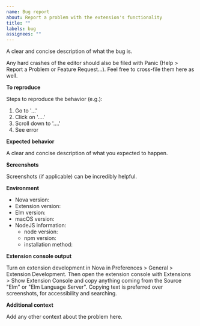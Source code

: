 ```yaml
---
name: Bug report
about: Report a problem with the extension's functionality
title: ""
labels: bug
assignees: ""
---
```


A clear and concise description of what the bug is.

Any hard crashes of the editor should also be filed with Panic (Help > Report a Problem or Feature Request...). Feel free to cross-file them here as well.

**To reproduce**

Steps to reproduce the behavior (e.g.):

1. Go to '...'
2. Click on '....'
3. Scroll down to '....'
4. See error

**Expected behavior**

A clear and concise description of what you expected to happen.

**Screenshots**

Screenshots (if applicable) can be incredibly helpful.

**Environment**

- Nova version: <!-- [e.g. 6.1 (267836)] get this from Nova > About Nova -->
- Extension version: <!-- [e.g. 2.3.0] get this from the Nova Extension Library -->
- Elm version: <!-- [e.g. 4.2.4] get this from your project, e.g. run `elm --version` in your terminal -->
- macOS version: <!-- [e.g. 11.2.3 (20D91)] get this from  > About This Mac -->
- NodeJS information:
  - node version: <!-- [e.g. v14.4.0] get this by running `node --version` in your terminal -->
  - npm version: <!-- [e.g. 6.14.4] get this by running `npm --version` in your terminal -->
  - installation method: <!-- e.g. homebrew, nvm, built from source, etc -->

**Extension console output**

Turn on extension development in Nova in Preferences > General > Extension Development. Then open the extension console with Extensions > Show Extension Console and copy anything coming from the Source "Elm" or "Elm Language Server".
Copying text is preferred over screenshots, for accessibility and searching.

**Additional context**

Add any other context about the problem here.
